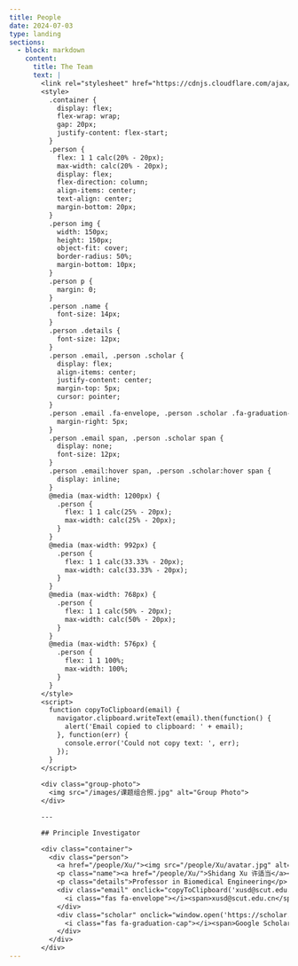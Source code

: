 ```yaml
---
title: People
date: 2024-07-03
type: landing
sections:
  - block: markdown
    content:
      title: The Team
      text: |
        <link rel="stylesheet" href="https://cdnjs.cloudflare.com/ajax/libs/font-awesome/5.15.3/css/all.min.css">
        <style>
          .container {
            display: flex;
            flex-wrap: wrap;
            gap: 20px;
            justify-content: flex-start;
          }
          .person {
            flex: 1 1 calc(20% - 20px);
            max-width: calc(20% - 20px);
            display: flex;
            flex-direction: column;
            align-items: center;
            text-align: center;
            margin-bottom: 20px;
          }
          .person img {
            width: 150px;
            height: 150px;
            object-fit: cover;
            border-radius: 50%;
            margin-bottom: 10px;
          }
          .person p {
            margin: 0;
          }
          .person .name {
            font-size: 14px;
          }
          .person .details {
            font-size: 12px;
          }
          .person .email, .person .scholar {
            display: flex;
            align-items: center;
            justify-content: center;
            margin-top: 5px;
            cursor: pointer;
          }
          .person .email .fa-envelope, .person .scholar .fa-graduation-cap {
            margin-right: 5px;
          }
          .person .email span, .person .scholar span {
            display: none;
            font-size: 12px;
          }
          .person .email:hover span, .person .scholar:hover span {
            display: inline;
          }
          @media (max-width: 1200px) {
            .person {
              flex: 1 1 calc(25% - 20px);
              max-width: calc(25% - 20px);
            }
          }
          @media (max-width: 992px) {
            .person {
              flex: 1 1 calc(33.33% - 20px);
              max-width: calc(33.33% - 20px);
            }
          }
          @media (max-width: 768px) {
            .person {
              flex: 1 1 calc(50% - 20px);
              max-width: calc(50% - 20px);
            }
          }
          @media (max-width: 576px) {
            .person {
              flex: 1 1 100%;
              max-width: 100%;
            }
          }
        </style>
        <script>
          function copyToClipboard(email) {
            navigator.clipboard.writeText(email).then(function() {
              alert('Email copied to clipboard: ' + email);
            }, function(err) {
              console.error('Could not copy text: ', err);
            });
          }
        </script>
        
        <div class="group-photo">
          <img src="/images/课题组合照.jpg" alt="Group Photo">
        </div>

        ---

        ## Principle Investigator

        <div class="container">
          <div class="person">
            <a href="/people/Xu/"><img src="/people/Xu/avatar.jpg" alt="Shidang Xu 许适当"></a>
            <p class="name"><a href="/people/Xu/">Shidang Xu 许适当</a></p>
            <p class="details">Professor in Biomedical Engineering</p>
            <div class="email" onclick="copyToClipboard('xusd@scut.edu.cn')">
              <i class="fas fa-envelope"></i><span>xusd@scut.edu.cn</span>
            </div>
            <div class="scholar" onclick="window.open('https://scholar.google.com/citations?user=HiGQESUAAAAJ&hl=zh-CN&oi=ao')">
              <i class="fas fa-graduation-cap"></i><span>Google Scholar</span>
            </div>
          </div>
        </div>
---
```

